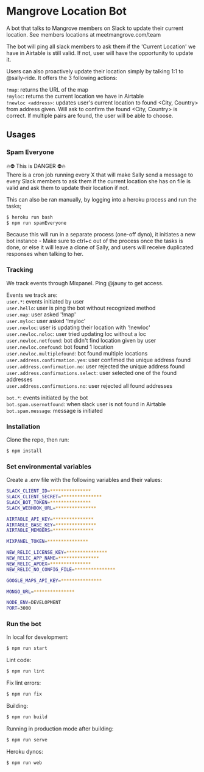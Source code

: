 # Mangrove Location Bot

A bot that talks to Mangrove members on Slack to update their current location.
See members locations at meetmangrove.com/team

The bot will ping all slack members to ask them if the 'Current Location' we have in Airtable is still valid. If not, user will have the opportunity to update it.

Users can also proactively update their location simply by talking 1:1 to @sally-ride. It offers the 3 following actions:

`!map`: returns the URL of the map  
`!myloc`: returns the current location we have in Airtable  
`!newloc <address>`: updates user's current location to found <City, Country> from address given. Will ask to confirm the found <City, Country> is correct. If multiple pairs are found, the user will be able to choose.

## Usages

### Spam Everyone
🔥⛔ This is DANGER ⛔🔥  
There is a cron job running every X that will make Sally send a message to every Slack members to ask them if the current location she has on file is valid and ask them to update their location if not.  

This can also be ran manually, by logging into a heroku process and run the tasks;
```bash
$ heroku run bash
$ npm run spamEveryone
```
Because this will run in a separate process (one-off dyno), it initiates a new bot instance - Make sure to ctrl+c out of the process once the tasks is done, or else it will leave a clone of Sally, and users will receive duplicated responses when talking to her.

### Tracking

We track events through Mixpanel. Ping @jauny to get access.

Events we track are:  
`user.*`: events initiated by user  
`user.hello`: user is ping the bot without recognized method  
`user.map`: user asked '!map'  
`user.myloc`: user asked '!myloc'  
`user.newloc`: user is updating their location with '!newloc'  
`user.newloc.noloc`: user tried updating loc without a loc  
`user.newloc.notfound`: bot didn't find location given by user  
`user.newloc.onefound`: bot found 1 location  
`user.newloc.multiplefound`: bot found multiple locations  
`user.address.confirmation.yes`: user confimed the unique address found  
`user.address.confirmation.no`: user rejected the unique address found  
`user.address.confirmations.select`: user selected one of the found addresses  
`user.address.confirmations.no`: user rejected all found addresses  

`bot.*`: events initiated by the bot  
`bot.spam.usernotfound`: when slack user is not found in Airtable
`bot.spam.message`: message is initiated

### Installation

Clone the repo, then run:
```bash
$ npm install
```

### Set environmental variables

Create a .env file with the following variables and their values:
```bash
SLACK_CLIENT_ID=***************
SLACK_CLIENT_SECRET=***************
SLACK_BOT_TOKEN=***************
SLACK_WEBHOOK_URL=***************

AIRTABLE_API_KEY=***************
AIRTABLE_BASE_KEY=***************
AIRTABLE_MEMBERS=***************

MIXPANEL_TOKEN=***************

NEW_RELIC_LICENSE_KEY=***************
NEW_RELIC_APP_NAME=***************
NEW_RELIC_APDEX=***************
NEW_RELIC_NO_CONFIG_FILE=***************

GOOGLE_MAPS_API_KEY=***************

MONGO_URL=***************

NODE_ENV=DEVELOPMENT
PORT=3000
```

### Run the bot

In local for development:
```bash
$ npm run start
```

Lint code:
```bash
$ npm run lint
```

Fix lint errors:
```bash
$ npm run fix
```

Building:
```bash
$ npm run build
```

Running in production mode after building:
```bash
$ npm run serve
```

Heroku dynos:
```bash
$ npm run web
```
